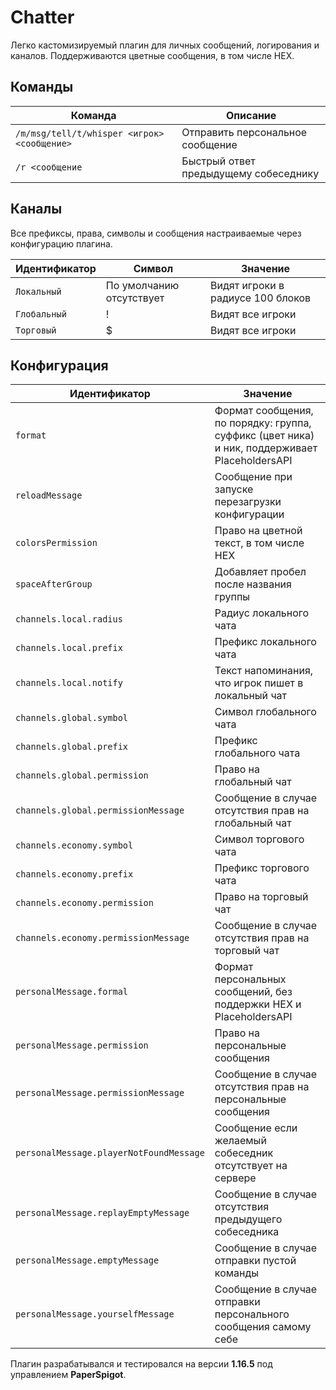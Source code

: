 Chatter
=
Легко кастомизируемый плагин для личных сообщений, логирования и каналов.
Поддерживаются цветные сообщения, в том числе HEX.

## Команды
Команда | Описание
---|---
`/m/msg/tell/t/whisper <игрок> <сообщение>` | Отправить персональное сообщение  
`/r <сообщение` | Быстрый ответ предыдущему собеседнику


## Каналы
Все префиксы, права, символы и сообщения настраиваемые через конфигурацию плагина.

Идентификатор | Символ | Значение
---|---|---
`Локальный` | По умолчанию отсутствует | Видят игроки в радиусе 100 блоков  
`Глобальный` | ! | Видят все игроки
`Торговый` | $ | Видят все игроки

## Конфигурация
Идентификатор | Значение
---|---
`format` | Формат сообщения, по порядку: группа, суффикс (цвет ника) и ник, поддерживает PlaceholdersAPI
`reloadMessage` | Сообщение при запуске перезагрузки конфигурации
`colorsPermission` | Право на цветной текст, в том числе HEX
`spaceAfterGroup` | Добавляет пробел после названия группы
`channels.local.radius` | Радиус локального чата  
`channels.local.prefix` | Префикс локального чата
`channels.local.notify` | Текст напоминания, что игрок пишет в локальный чат
`channels.global.symbol` | Символ глобального чата
`channels.global.prefix` | Префикс глобального чата
`channels.global.permission` | Право на глобальный чат
`channels.global.permissionMessage` | Сообщение в случае отсутствия прав на глобальный чат
`channels.economy.symbol` | Символ торгового чата
`channels.economy.prefix` | Префикс торгового чата
`channels.economy.permission` | Право на торговый чат
`channels.economy.permissionMessage` | Сообщение в случае отсутствия прав на торговый чат
`personalMessage.formal` | Формат персональных сообщений, без поддержки HEX и PlaceholdersAPI
`personalMessage.permission` | Право на персональные сообщения
`personalMessage.permissionMessage` | Сообщение в случае отсутствия прав на персональные сообщения
`personalMessage.playerNotFoundMessage` | Сообщение если желаемый собеседник отсутствует на сервере
`personalMessage.replayEmptyMessage` | Сообщение в случае отсутствия предыдущего собеседника
`personalMessage.emptyMessage` | Сообщение в случае отправки пустой команды
`personalMessage.yourselfMessage` | Сообщение в случае отправки персонального сообщения самому себе

Плагин разрабатывался и тестировался на версии **1.16.5** под управлением **PaperSpigot**.